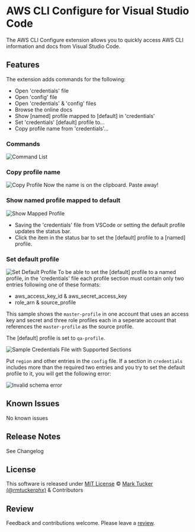 # AWS CLI Configure for Visual Studio Code

The AWS CLI Configure extension allows you to quickly access AWS CLI information and docs from Visual Studio Code.


## Features

The extension adds commands for the following:
* Open 'credentials' file
* Open 'config' file
* Open 'credentials' & 'config' files
* Browse the online docs
* Show [named] profile mapped to [default] in 'credentials'
* Set 'credentials' [default] profile to...
* Copy profile name from 'credentials'...

### Commands

![Command List](https://github.com/rmtuckerphx/aws-cli-configure/raw/master/images/commands.png)

### Copy profile name
![Copy Profile](https://github.com/rmtuckerphx/aws-cli-configure/raw/master/images/copy-profile.png)
Now the name is on the clipboard. Paste away!

### Show named profile mapped to default
![Show Mapped Profile](https://github.com/rmtuckerphx/aws-cli-configure/raw/master/images/statusbar-mapped-profile.png)

- Saving the 'credentials' file from VSCode or setting the default profile updates the status bar. 
- Click the item in the status bar to set the [default] profile to a [named] profile.


### Set default profile
![Set Default Profile](https://github.com/rmtuckerphx/aws-cli-configure/raw/master/images/set-default-profile.png)
To be able to set the [default] profile to a named profile, in the 'credentials' file each profile section must contain only two entries following one of these formats:

- aws_access_key_id & aws_secret_access_key
- role_arn & source_profile

This sample shows the `master-profile` in one account that uses an access key and secret and three role profiles each in a seperate account that references the `master-profile` as the source profile.

The [default] profile is set to `qa-profile`.

![Sample Credentials File with Supported Sections](https://github.com/rmtuckerphx/aws-cli-configure/raw/master/images/section-schema.png)

Put `region` and other entries in the `config` file.
If a section in `credentials` includes more than the required two entries and you try to set the default profile to it, you will get the following error:

![Invalid schema error](https://github.com/rmtuckerphx/aws-cli-configure/raw/master/images/invalid-schema-error.png)

 
## Known Issues

No known issues

## Release Notes

See Changelog

## License
This software is released under [MIT License](http://www.opensource.org/licenses/mit-license.php)
© [Mark Tucker (@rmtuckerphx)](https://github.com/rmtuckerphx) & Contributors

## Review
Feedback and contributions welcome. Please leave a [review](https://marketplace.visualstudio.com/items?itemName=mark-tucker.aws-cli-configure#review-details).